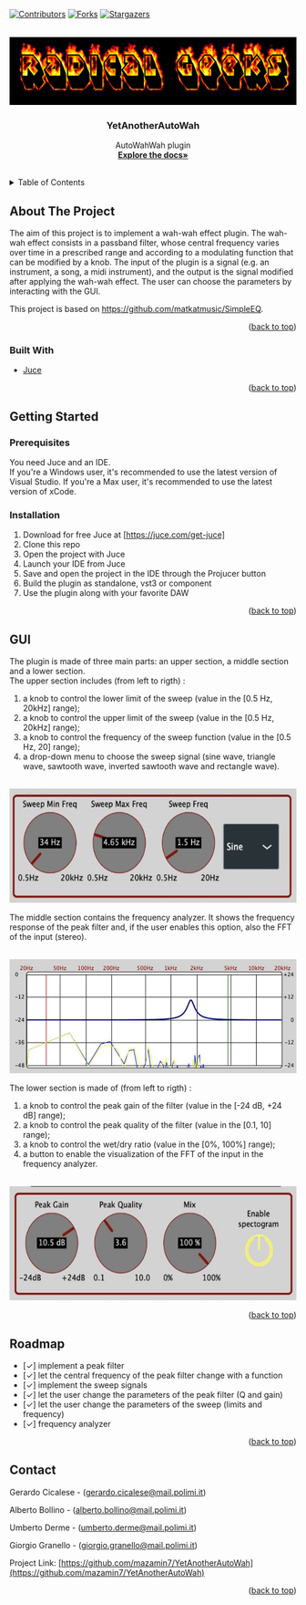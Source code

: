 <div id="top"></div>

<!-- PROJECT SHIELDS -->
[![Contributors][contributors-shield]][contributors-url]
[![Forks][forks-shield]][forks-url]
[![Stargazers][stars-shield]][stars-url]

<!-- PROJECT LOGO -->

<br />
<div align="center">
  <a href="https://github.com/mazamin7/YetAnotherAutoWah">
    <img src="logo.png" alt="Logo" width="640" height="120">
  </a>

<h3 align="center">YetAnotherAutoWah</h3>

  <p align="center">
   AutoWahWah plugin
    <br />
    <a href="https://github.com/mazamin7/YetAnotherAutoWah"><strong>Explore the docs»</strong></a>
    <br />
    <br />
 
  </p>
</div>

<!-- TABLE OF CONTENTS -->
<details>
  <summary>Table of Contents</summary>
  <ol>
    <li>
      <a href="#about-the-project">About The Project</a>
      <ul>
        <li><a href="#built-with">Built With</a></li>
      </ul>
    </li>
    <li>
      <a href="#getting-started">Getting Started</a>
      <ul>
        <li><a href="#prerequisites">Prerequisites</a></li>
        <li><a href="#installation">Installation</a></li>
      </ul>
    </li>
    <li><a href="#GUI">GUI</a></li>
    <li><a href="#roadmap">Roadmap</a></li>
    <li><a href="#contact">Contact</a></li>

  </ol>
</details>

<!-- ABOUT THE PROJECT -->
## About The Project
The aim of this project is to implement a wah-wah effect plugin. The wah-wah effect consists in a passband filter, whose central frequency varies over time in a prescribed range and according to a modulating function that can be modified by a knob.
The input of the plugin is a signal (e.g. an instrument, a song, a midi instrument), and the output is the signal modified after applying the wah-wah effect. The user can choose the parameters by interacting with the GUI.

This project is based on https://github.com/matkatmusic/SimpleEQ.

<p align="right">(<a href="#top">back to top</a>)</p>

### Built With

* [Juce](https://juce.com/)
<p align="right">(<a href="#top">back to top</a>)</p>

<!-- GETTING STARTED -->
## Getting Started

### Prerequisites
You need Juce and an IDE.
<br>If you're a Windows user, it's recommended to use the latest version of Visual Studio. If you're a Max user, it's recommended to use the latest version of xCode.

### Installation
1. Download for free Juce at [https://juce.com/get-juce]
2. Clone this repo
3. Open the project with Juce
4. Launch your IDE from Juce
5. Save and open the project in the IDE through the Projucer button
6. Build the plugin as standalone, vst3 or component
7. Use the plugin along with your favorite DAW

<p align="right">(<a href="#top">back to top</a>)</p>

<!-- GUI -->
## GUI

The plugin is made of three main parts: an upper section, a middle section and a lower section.
<br>The upper section includes (from left to rigth) :
1. a knob to control the lower limit of the sweep (value in the [0.5 Hz, 20kHz] range);
2. a knob to control the upper limit of the sweep (value in the [0.5 Hz, 20kHz] range);
3. a knob to control the frequency of the sweep function (value in the [0.5 Hz, 20] range);
4. a drop-down menu to choose the sweep signal (sine wave, triangle wave, sawtooth wave, inverted sawtooth wave and rectangle wave). 

<br><img src="upper_section.jpg" alt="uppersection" width="600" height="200">

The middle section contains the frequency analyzer. It shows the frequency response of the peak filter and, if the user enables this option, also the FFT of the input (stereo).

<br><img src="middle_section.jpg" alt="middlesection" width="600" height="200">

The lower section is made of (from left to rigth) :
1. a knob to control the peak gain of the filter (value in the [-24 dB, +24 dB] range);
2. a knob to control the peak quality of the filter (value in the [0.1, 10] range);
3. a knob to control the wet/dry ratio (value in the [0%, 100%] range);
4. a button to enable the visualization of the FFT of the input in the frequency analyzer.

<br><img src="lower_section.jpg" alt="lowersection" width="600" height="200">

<p align="right">(<a href="#top">back to top</a>)</p>

<!-- ROADMAP -->
## Roadmap

- [✓] implement a peak filter
- [✓] let the central frequency of the peak filter change with a function
- [✓] implement the sweep signals
- [✓] let the user change the parameters of the peak filter (Q and gain)
- [✓] let the user change the parameters of the sweep (limits and frequency)
- [✓] frequency analyzer

<p align="right">(<a href="#top">back to top</a>)</p>

<!-- CONTACT -->
## Contact

Gerardo Cicalese - (gerardo.cicalese@mail.polimi.it) </p>
Alberto Bollino - (alberto.bollino@mail.polimi.it) </p>
Umberto Derme - (umberto.derme@mail.polimi.it) </p>
Giorgio Granello - (giorgio.granello@mail.polimi.it) </p>

Project Link: [https://github.com/mazamin7/YetAnotherAutoWah](https://github.com/mazamin7/YetAnotherAutoWah)

<p align="right">(<a href="#top">back to top</a>)</p>

<!-- MARKDOWN LINKS & IMAGES -->
<!-- https://www.markdownguide.org/basic-syntax/#reference-style-links -->
[contributors-shield]: https://img.shields.io/github/contributors/mazamin7/YetAnotherAutoWah.svg?style=for-the-badge
[contributors-url]: https://github.com/mazamin7/YetAnotherAutoWah/graphs/contributors
[forks-shield]: https://img.shields.io/github/forks/mazamin7/YetAnotherAutoWah.svg?style=for-the-badge
[forks-url]: https://github.com/mazamin7/YetAnotherAutoWah/network/members
[stars-shield]: https://img.shields.io/github/stars/mazamin7/YetAnotherAutoWah.svg?style=for-the-badge
[stars-url]: https://github.com/mazamin7/YetAnotherAutoWah/stargazers
